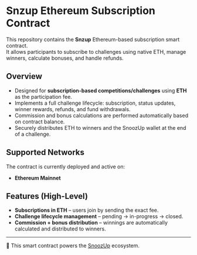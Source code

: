 # Snzup Ethereum Subscription Contract

This repository contains the **Snzup** Ethereum-based subscription smart contract.  
It allows participants to subscribe to challenges using native ETH, manage winners, calculate bonuses, and handle refunds.  

## Overview

- Designed for **subscription-based competitions/challenges** using **ETH** as the participation fee.  
- Implements a full challenge lifecycle: subscription, status updates, winner rewards, refunds, and fund withdrawals.  
- Commission and bonus calculations are performed automatically based on contract balance.  
- Securely distributes ETH to winners and the SnoozUp wallet at the end of a challenge.  

## Supported Networks

The contract is currently deployed and active on:

- **Ethereum Mainnet**

## Features (High-Level)

- **Subscriptions in ETH** – users join by sending the exact fee.  
- **Challenge lifecycle management** – pending → in-progress → closed.  
- **Commission + bonus distribution** – winnings are automatically calculated and distributed to winners.  

---

🚀 This smart contract powers the [SnoozUp](https://www.snoozup.io/) ecosystem.